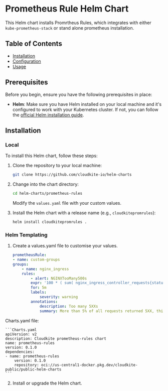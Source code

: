 # Prometheus Rule Helm Chart

This Helm chart installs Promrtheus Rules, which integrates with either `kube-prometheus-stack` or stand alone prometheus installation.

## Table of Contents

- [Installation](#installation)
- [Configuration](#configuration)
- [Usage](#usage)

## Prerequisites

Before you begin, ensure you have the following prerequisites in place:

- **Helm**: Make sure you have Helm installed on your local machine and it's configured to work with your Kubernetes cluster. If not, you can follow the [official Helm installation guide](https://helm.sh/docs/intro/install/).

## Installation

### Local
To install this Helm chart, follow these steps:

1. Clone the repository to your local machine:

    ```sh
    git clone https://github.com/cloudkite-io/helm-charts
    ```

2. Change into the chart directory:

    ```sh
    cd helm-charts/prometheus-rules
    ```
   Modify the `values.yaml` file with your custom values.

3. Install the Helm chart with a release name (e.g., `cloudkitepromrules`):

    ```sh
    helm install cloudkitepromrules .
    ```

### Helm Templating
1. Create a values.yaml file to customise your values.

    ```values.yaml
    prometheusRule:
    - name: custom-groups
    groups:
        - name: nginx_ingress
        rules:
            - alert: NGINXTooMany500s
            expr: '100 * ( sum( nginx_ingress_controller_requests{status=~"5.+"} ) / sum(nginx_ingress_controller_requests) ) > 5'
            for: 5m
            labels:
                severity: warning
            annotations:
                description: Too many 5XXs
                summary: More than 5% of all requests returned 5XX, this requires your attention
    ```

Charts.yaml file:

    ```Charts.yaml
    apiVersion: v2
    description: Cloudkite prometheus-rules chart
    name: prometheus-rules
    version: 0.1.0
    dependencies:
    - name: prometheus-rules
        version: 0.1.0
        repository: oci://us-central1-docker.pkg.dev/cloudkite-public/public-helm-charts
    ```

2. Install or upgrade the Helm chart.